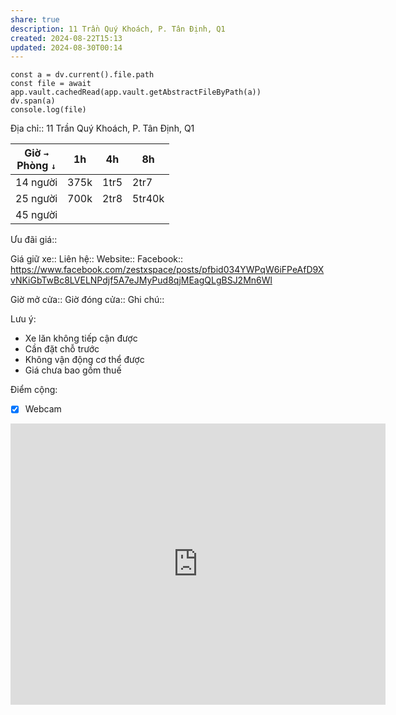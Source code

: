 ```yaml
---
share: true
description: 11 Trần Quý Khoách, P. Tân Định, Q1
created: 2024-08-22T15:13
updated: 2024-08-30T00:14
---
```

```dataviewjs
const a = dv.current().file.path
const file = await app.vault.cachedRead(app.vault.getAbstractFileByPath(a))
dv.span(a)
console.log(file)
```
Địa chỉ:: 11 Trần Quý Khoách, P. Tân Định, Q1

| Giờ `→`<br>Phòng `↓` | 1h   | 4h   | 8h     |
| -------------------- | ---- | ---- | ------ |
| 14 người             | 375k | 1tr5 | 2tr7   |
| 25 người             | 700k | 2tr8 | 5tr40k |
| 45 người             |      |      |        |
Ưu đãi giá:: 

Giá giữ xe:: 
Liên hệ::
Website::
Facebook:: https://www.facebook.com/zestxspace/posts/pfbid034YWPqW6iFPeAfD9XvNKiGbTwBc8LVELNPdjf5A7eJMyPud8qjMEagQLgBSJ2Mn6Wl

Giờ mở cửa::
Giờ đóng cửa::
Ghi chú::

Lưu ý:
- Xe lăn không tiếp cận được
- Cần đặt chỗ trước
- Không vận động cơ thể được
- Giá chưa bao gồm thuế

Điểm cộng:
- [x] Webcam 

<iframe src="https://www.google.com/maps/embed?pb=!1m18!1m12!1m3!1d3919.2336766060125!2d106.68627897511753!3d10.793406558880159!2m3!1f0!2f0!3f0!3m2!1i1024!2i768!4f13.1!3m3!1m2!1s0x3175291f155de703%3A0x46a5f2db5ea1079a!2zWkVTVCBYIFNQQUNFIC0gS2jDtG5nIGdpYW4gc8OhbmcgdOG6oW8!5e0!3m2!1sen!2s!4v1724399795635!5m2!1sen!2s" width="600" height="450" style="border:0;" allowfullscreen="" loading="lazy" referrerpolicy="no-referrer-when-downgrade"></iframe>
